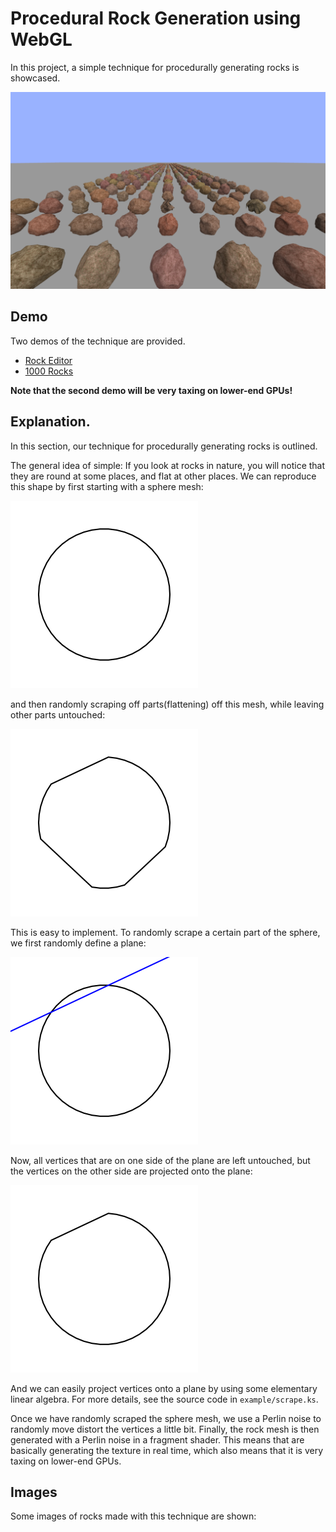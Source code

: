 # Procedural Rock Generation using WebGL

In this project, a simple technique for procedurally generating rocks is showcased.

![1000rocks](images/1000rocks.png)

## Demo

Two demos of the technique are provided.

* [Rock Editor](http://erkaman.github.io/gl-rock/example/index1.html)
* [1000 Rocks](http://erkaman.github.io/gl-rock/example/index2.html)

**Note that the second demo will be very taxing on lower-end GPUs!**

## Explanation.

In this section, our technique for procedurally generating rocks is outlined.

The general idea of simple: If you look at rocks in nature, you will notice that they are round at some places, and flat at other places. We can reproduce this shape by first starting with a sphere mesh:

<img src="images/c1.png" width="300" height="300" />

and then randomly scraping off parts(flattening) off this mesh, while leaving other parts untouched:

<img src="images/c2.png" width="300" height="300" />

This is easy to implement. To randomly scrape a certain part of the sphere, we first randomly define a plane:

<img src="images/c3.png" width="300" height="300" />

Now, all vertices that are on one side of the plane are left untouched, but the vertices on the other side are projected onto the plane:

<img src="images/c4.png" width="300" height="300" />

And we can easily project vertices onto a plane by using some elementary linear algebra. For more details, see the source code in `example/scrape.ks`.

Once we have randomly scraped the sphere mesh, we use a Perlin noise to randomly move distort the vertices a little bit. Finally, the rock mesh is then generated with a Perlin noise in a fragment shader. This means that are basically generating the texture in real time, which also means that it is very taxing on lower-end GPUs.


## Images

Some images of rocks made with this technique are shown:




